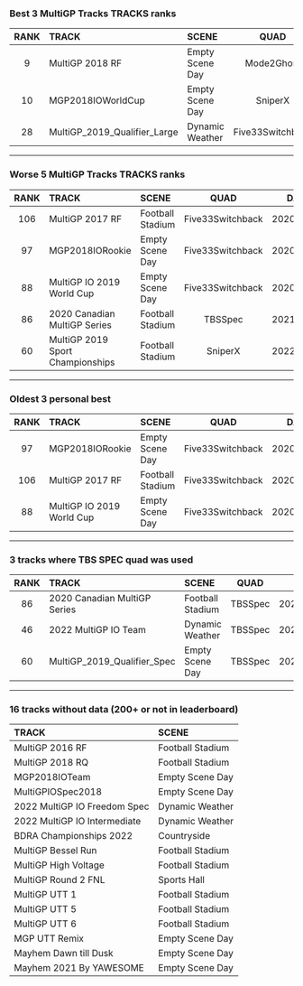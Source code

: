 ### Best 3 MultiGP Tracks TRACKS ranks
|RANK|TRACK|SCENE|QUAD|DATE|
|:---:|:---|:---|:---:|:---:|
|9|MultiGP 2018 RF|Empty Scene Day|Mode2Ghost|2021/09/06|
|10|MGP2018IOWorldCup|Empty Scene Day|SniperX|2022/07/09|
|28|MultiGP_2019_Qualifier_Large|Dynamic Weather|Five33Switchback|2021/06/25|
---
### Worse 5 MultiGP Tracks TRACKS ranks
|RANK|TRACK|SCENE|QUAD|DATE|
|:---:|:---|:---|:---:|:---:|
|106|MultiGP 2017 RF|Football Stadium|Five33Switchback|2020/04/17|
|97|MGP2018IORookie|Empty Scene Day|Five33Switchback|2020/04/17|
|88|MultiGP IO 2019 World Cup|Empty Scene Day|Five33Switchback|2020/05/19|
|86|2020 Canadian MultiGP Series|Football Stadium|TBSSpec|2021/09/11|
|60|MultiGP 2019 Sport Championships|Football Stadium|SniperX|2022/07/14|
---
### Oldest 3 personal best
|RANK|TRACK|SCENE|QUAD|DATE|
|:---:|:---|:---|:---:|:---:|
|97|MGP2018IORookie|Empty Scene Day|Five33Switchback|2020/04/17|
|106|MultiGP 2017 RF|Football Stadium|Five33Switchback|2020/04/17|
|88|MultiGP IO 2019 World Cup|Empty Scene Day|Five33Switchback|2020/05/19|
---
### 3 tracks where TBS SPEC quad was used
|RANK|TRACK|SCENE|QUAD|DATE|
|:---:|:---|:---|:---:|:---:|
|86|2020 Canadian MultiGP Series|Football Stadium|TBSSpec|2021/09/11|
|46|2022 MultiGP IO Team|Dynamic Weather|TBSSpec|2022/06/18|
|60|MultiGP_2019_Qualifier_Spec|Empty Scene Day|TBSSpec|2020/10/02|
---
### 16 tracks without data (200+ or not in leaderboard)
|TRACK|SCENE|
|:---|:---|
|MultiGP 2016 RF|Football Stadium|
|MultiGP 2018 RQ|Football Stadium|
|MGP2018IOTeam|Empty Scene Day|
|MultiGPIOSpec2018|Empty Scene Day|
|2022 MultiGP IO Freedom Spec|Dynamic Weather|
|2022 MultiGP IO Intermediate|Dynamic Weather|
|BDRA Championships 2022|Countryside|
|MultiGP Bessel Run|Football Stadium|
|MultiGP High Voltage|Football Stadium|
|MultiGP Round 2 FNL|Sports Hall|
|MultiGP UTT 1|Football Stadium|
|MultiGP UTT 5|Football Stadium|
|MultiGP UTT 6|Football Stadium|
|MGP UTT Remix|Empty Scene Day|
|Mayhem Dawn till Dusk|Empty Scene Day|
|Mayhem 2021 By YAWESOME|Empty Scene Day|
